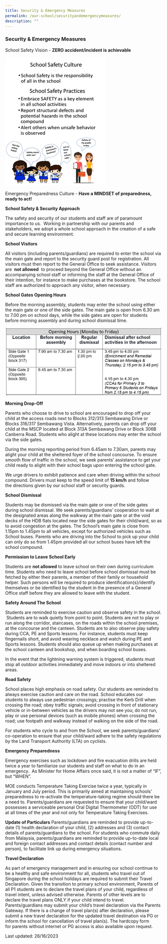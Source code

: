 ```yaml
---
title: Security & Emergency Measures
permalink: /our-school/securityandemergencymeasures/
description: ""
---
```

### Security &amp; Emergency Measures

School Safety Vision -&nbsp;**ZERO accident/incident is achievable**

![](/images/safety.png)
<!--
<img src="images/safety.png" 
     style="width:50%"> -->

Emergency Preparedness Culture -&nbsp;**Have a MINDSET of preparedness, ready to act!**

**School Safety &amp; Security Approach**

  

The safety and security of our students and staff are of paramount importance to us.&nbsp; Working in partnership with our parents and stakeholders, we adopt a whole school approach in the creation of a safe and secure learning environment.  

  

**School Visitors**&nbsp;

All visitors (including parents/guardians) are required to enter the school via the main gate and report to the security guard post for registration. All visitors must then report to the General Office to seek assistance. Visitors are&nbsp;&nbsp;**not allowed**&nbsp;&nbsp;to proceed beyond the General Office without an accompanying school staff or informing the staff at the General Office of their intention, for instance to make purchases at the bookstore. The school staff are authorized to approach any visitor, when necessary.

  

  

**School Gates Opening Hours**&nbsp;

  

Before the morning assembly, students may enter the school using either the main&nbsp;gate or one of the side gates. The main gate is open from 6.30 am to 7.00 pm on school&nbsp;days, while the side gates are open for students before morning assembly and during&nbsp;school dismissal time.

![](/images/opening%20hours%202023.jpeg)

**Morning Drop-Off**

Parents who choose to drive to school are encouraged to drop off your child at the access roads next to Blocks 312/313 Sembawang Drive or Blocks 316/317 Sembawang Vista. Alternatively, parents can drop off your child at the MSCP located at Block 313A Sembawang Drive or Block 306B Canberra Road. Students who alight at these locations may enter the school via the side&nbsp;gates.

During the morning reporting period from 6.45am to 7.30am, parents may alight your child at the sheltered foyer of the school concourse. To ensure smooth flow of traffic in the school, we seek parents’ assistance to get&nbsp;your child ready to alight with their school bags upon entering the school gate.  

  

We urge drivers to exhibit patience and care when driving&nbsp;within the school compound. Drivers must keep to the speed limit of&nbsp;**15 km/h**&nbsp;and follow the&nbsp;directions given by our school staff or security guards.  

  

**School Dismissal**&nbsp;

  

Students may be dismissed via the main gate or one of the side gates during school&nbsp;dismissal. We seek parents/guardians’ cooperation to wait at the designated areas along the walkway at the main gate or at the void decks of the HDB flats located near the side gates for their child/ward, so as to avoid congestion at the gates. The School’s main gate is close from 1.15pm to 1.45pm to all vehicles, except for authorized vehicles such as School buses. Parents who are driving into the School to pick up your child can only do so from 1.45pm&nbsp;provided all our school&nbsp;buses have left the school compound.  

  

**Permission to Leave School Early**&nbsp;

  

Students are&nbsp;**not allowed**&nbsp;to leave school on their own during curriculum time. Students&nbsp;who need to leave school before school dismissal must be fetched by either their parents, a&nbsp;member of their family or household helper. Such persons will be required to produce identification(s)/identify themselves or be identified by the student in&nbsp;the presence of a General Office staff before they are allowed to leave with the student.

  

**Safety Around The School**&nbsp;

  

Students are reminded to exercise caution and observe safety in the school. &nbsp;Students are to walk quietly from point to point. Students are not to play or run along the corridor, staircases, on the roads within the school premises, at the concourse and the canteen. Students are to also observe play safety during CCA, PE and Sports lessons. For instance, students must keep fingernails short, and avoid wearing necklace and watch during PE and Sports lessons. Students should also queue up when making purchases at the school canteen and&nbsp;bookshop, and when boarding school buses.&nbsp;&nbsp;

  
In the event that the lightning warning system is triggered, students must stop all outdoor activities&nbsp;immediately and move indoors or into sheltered areas.  

  

**Road Safety**&nbsp;&nbsp;&nbsp;  

  

School places high emphasis on road safety. Our students are reminded to always exercise caution and care on the road. School educates our students to always use pedestrian crossings; practise the Kerb Drill when crossing the road; obey traffic&nbsp;signals; avoid crossing in front of stationary vehicle or in-between vehicles as the drivers may not see you; do not run, play or use personal devices (such as mobile phones) when crossing the road; use footpath and walkway instead of walking on the side of the road.  

  

For students who cycle to and from the School, we seek parents/guardians’ co-operation to ensure that your child/ward adhere to the safety regulations by the Land Transport Authority (LTA) on cyclists.  

  

  

**Emergency Preparedness**

  

Emergency exercises such as lockdown and fire evacuation drills are held twice a year to familiarize our students and staff on what to do in an emergency.&nbsp; As Minister for Home Affairs once said, it is not a matter of “IF”, but “WHEN”.

  

MOE conducts Temperature Taking Exercise twice a year, typically in January and July period. This is primarily aimed at maintaining&nbsp;schools' preparedness to re-activate the temperature-taking regime should there be a need to.&nbsp;Parents/guardians are requested to ensure that your child/ward possesses a serviceable personal Oral Digital Thermometer (ODT) for use at all times of the year and not only for Temperature Taking Exercises.

**Update of Particulars**&nbsp;Parents/guardians are reminded to provide up-to-date (1) health declaration of your child, (2) addresses and (3) contact details of parents/guardians to the school. For students who commute daily from Malaysia, parents/guardians are reminded to provide up-to-date local and foreign contact addresses and contact details (contact number and person), to facilitate link up during emergency situations.

  

**Travel Declaration**

As part of emergency management and in ensuring our&nbsp;school continue to be a healthy and safe environment for all, students who travel out of Singapore during the school holidays&nbsp;are required to submit their Travel Declaration. Given the transition to primary school environment, Parents of all P1 students are to declare the travel plans of your child, regardless of travel intent, unless advised otherwise. Parents of other levels are to declare the travel plans&nbsp;ONLY&nbsp;if your child intend to travel. Parents/guardians may submit your child’s travel&nbsp;declaration via the&nbsp;Parents Gateway.&nbsp;If there is a change of travel plan(s) after declaration, please submit a new travel declaration for the updated travel destination via PG or inform the school for cancellation of travel plan(s).&nbsp;The hardcopy form for&nbsp;parents without internet or PG access is also available upon request.  

  
Last updated: 26/16/2023
